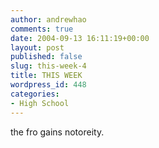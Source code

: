 ```yaml
---
author: andrewhao
comments: true
date: 2004-09-13 16:11:19+00:00
layout: post
published: false
slug: this-week-4
title: THIS WEEK
wordpress_id: 448
categories:
- High School
---
```


the fro gains notoreity.
